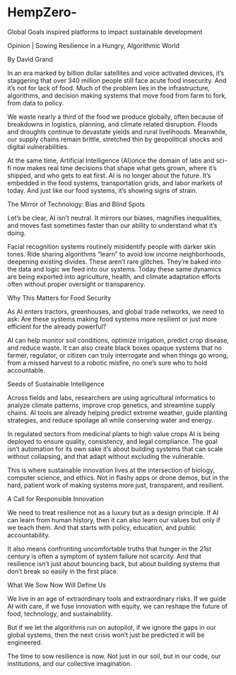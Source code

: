 # HempZero-
Global Goals inspired platforms to impact sustainable development 

Opinion | Sowing Resilience in a Hungry, Algorithmic World

By David Grand

In an era marked by billion dollar satellites and voice activated devices, it’s staggering that over 340 million people still face acute food insecurity. And it’s not for lack of food. Much of the problem lies in the infrastructure, algorithms, and decision making systems that move food from farm to fork, from data to policy.

We waste nearly a third of the food we produce globally, often because of breakdowns in logistics, planning, and climate related disruption. Floods and droughts continue to devastate yields and rural livelihoods. Meanwhile, our supply chains remain brittle, stretched thin by geopolitical shocks and digital vulnerabilities.

At the same time, Artificial Intelligence (AI)once the domain of labs and sci-fi now makes real time decisions that shape what gets grown, where it’s shipped, and who gets to eat first. AI is no longer about the future. It’s embedded in the food systems, transportation grids, and labor markets of today. And just like our food systems, it’s showing signs of strain.

The Mirror of Technology: Bias and Blind Spots

Let’s be clear, AI isn’t neutral. It mirrors our biases, magnifies inequalities, and moves fast sometimes faster than our ability to understand what it’s doing.

Facial recognition systems routinely misidentify people with darker skin tones. Ride sharing algorithms “learn” to avoid low income neighborhoods, deepening existing divides. These aren’t rare glitches. They’re baked into the data and logic we feed into our systems.
Today these same dynamics are being exported into agriculture, health, and climate adaptation efforts often without proper oversight or transparency.

Why This Matters for Food Security

As AI enters tractors, greenhouses, and global trade networks, we need to ask: Are these systems making food systems more resilient or just more efficient for the already powerful?

AI can help monitor soil conditions, optimize irrigation, predict crop disease, and reduce waste. It can also create black boxes opaque systems that no farmer, regulator, or citizen can truly interrogate and when things go wrong, from a missed harvest to a robotic misfire, no one’s sure who to hold accountable.

Seeds of Sustainable Intelligence

Across fields and labs, researchers are using agricultural informatics to analyze climate patterns, improve crop genetics, and streamline supply chains. AI tools are already helping predict extreme weather, guide planting strategies, and reduce spoilage all while conserving water and energy.

In regulated sectors from medicinal plants to high value crops AI is being deployed to ensure quality, consistency, and legal compliance. The goal isn’t automation for its own sake it’s about building systems that can scale without collapsing, and that adapt without excluding the vulnerable.

This is where sustainable innovation lives at the intersection of biology, computer science, and ethics. Not in flashy apps or drone demos, but in the hard, patient work of making systems more just, transparent, and resilient.

A Call for Responsible Innovation

We need to treat resilience not as a luxury but as a design principle. If AI can learn from human history, then it can also learn our values but only if we teach them. And that starts with policy, education, and public accountability.

It also means confronting uncomfortable truths that hunger in the 21st century is often a symptom of system failure not scarcity. And that resilience isn’t just about bouncing back, but about building systems that don’t break so easily in the first place.

What We Sow Now Will Define Us

We live in an age of extraordinary tools and extraordinary risks. If we guide AI with care, if we fuse innovation with equity, we can reshape the future of food, technology, and sustainability.

But if we let the algorithms run on autopilot, if we ignore the gaps in our global systems, then the next crisis won’t just be predicted it will be engineered.

The time to sow resilience is now. Not just in our soil, but in our code, our institutions, and our collective imagination.




